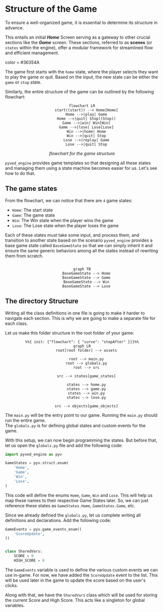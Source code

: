 # Structure of the Game

To ensure a well-organized game, it is essential to determine its structure in advance.

This entails an initial
**_Home_** Screen serving as a gateway to other crucial sections like the **_Game_** screen. These sections, referred
to as **scenes** (or `states` within the engine), offer a modular framework for streamlined flow and efficient
management.

color = #36354A

The game first starts with the `home` state, where the player selects they want to play the game or quit.
Based on the input, the new state can be either the `game` or `stop` state.

Similarly, the entire structure of the game can be outlined by the following flowchart:

<div align="center">

```mermaid
flowchart LR
    start((start)) --> Home[Home]
    Home -->|play| Game
    Home -->|quit| Stop((Stop))
    Game -->|win| Win[Win]
    Game -->|lose| Lose[Lose]
    Win -->|home| Home
    Win -->|quit| Stop
    Lose -->|replay| Game
    Lose -->|quit| Stop
```

*flowchart for the game structure*
</div>

`pyved_engine` provides game templates so that designing all these states and managing them using a state machine
becomes
easier for us. Let's see how to do that.

## The game states

From the flowchart, we can notice that there are `4` game states:

- `Home`: The start state
- `Game`: The game state
- `Win`: The Win state when the player wins the game
- `Lose`: The Lose state when the player loses the game

Each of these states must take some input, and process them, and transition to another state based on the scenario
`pyved_engine` provides a base game state called `BaseGameState` so that we can simply inherit it
and ensure the same generic behaviors among all the states instead of rewriting them from scratch.

<div align="center">

```mermaid

graph TB
    BaseGameState --> Home
    BaseGameState --> Game
    BaseGameState --> Win
    BaseGameState --> Lose
```

</div>

## The directory Structure

Writing all the class definitions in one file is going to make it harder to navigate each
section. This is why we are going to make a separate file for each class.

Let us make this folder structure in the root folder of your game:

<div align="center">

```mermaid
%%{ init: {"flowchart": { "curve": "stepAfter" }}}%%
graph LR
    root[root folder] --> assets

    root --> main.py
    root --> globals.py
    root --> src

    src --> states[game_states]

    states --> home.py
    states --> game.py
    states --> win.py
    states --> lose.py

    src --> objects[game_objects]

```

</div>

The `main.py` will be the entry point to our game. Running the `main.py` should run
the entire game.<br>
The `globals.py` is for defining global states and custom events for the game.

With this setup, we can now begin programming the states.
But before that, let us open the `globals.py` file and add the following code:

```python
import pyved_engine as pyv

GameStates = pyv.struct.enum(
    'Home',
    'Game',
    'Win',
    'Lose',
)
```

This code will define the enums `Home`, `Game`,
`Win` and `Lose`. This will help us map these names to
their respective Game States later. So, we can just reference
these states as `GameStates.Home`, `GameStates.Game`, etc.

Since we already defined the `globals.py`, let us complete writing all definitions
and declarations.
Add the following code:

```python
GameEvents = pyv.game_events_enum((
    'ScoreUpdate',
))


class SharedVars:
    SCORE = 0
    HIGH_SCORE = 0

```

The `GameEvents` variable is used to define the various custom events we can use in-game.
For now, we have added the `ScoreUpdate` event to the list. This will be used
later in the game to update the score based on the user's clicks.

Along with that, we have the `SharedVars` class which will be used for storing the
current Score and High Score. This acts like a singleton for global variables.


